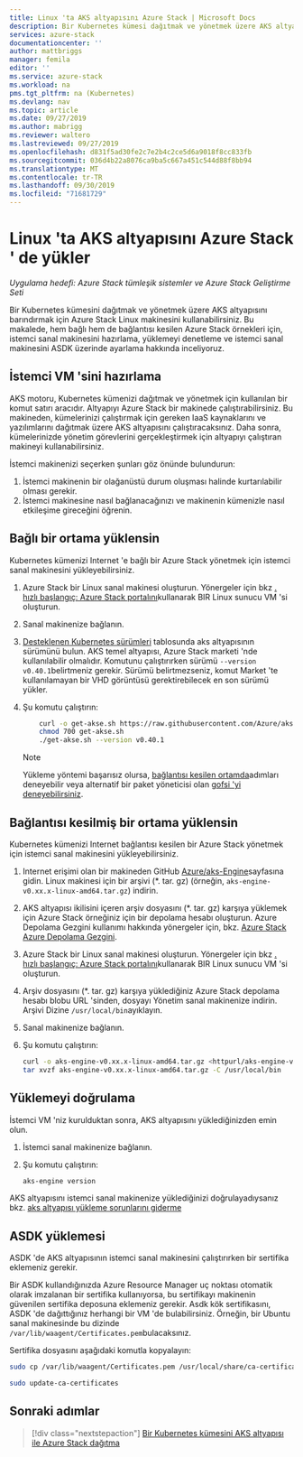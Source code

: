 ```yaml
---
title: Linux 'ta AKS altyapısını Azure Stack | Microsoft Docs
description: Bir Kubernetes kümesi dağıtmak ve yönetmek üzere AKS altyapısını barındırmak için Azure Stack Linux makinesi kullanmayı öğrenin.
services: azure-stack
documentationcenter: ''
author: mattbriggs
manager: femila
editor: ''
ms.service: azure-stack
ms.workload: na
pms.tgt_pltfrm: na (Kubernetes)
ms.devlang: nav
ms.topic: article
ms.date: 09/27/2019
ms.author: mabrigg
ms.reviewer: waltero
ms.lastreviewed: 09/27/2019
ms.openlocfilehash: d831f5ad30fe2c7e2b4c2ce5d6a9018f8cc833fb
ms.sourcegitcommit: 036d4b22a8076ca9ba5c667a451c544d88f8bb94
ms.translationtype: MT
ms.contentlocale: tr-TR
ms.lasthandoff: 09/30/2019
ms.locfileid: "71681729"
---
```

# <a name="install-the-aks-engine-on-linux-in-azure-stack"></a>Linux 'ta AKS altyapısını Azure Stack ' de yükler

*Uygulama hedefi: Azure Stack tümleşik sistemler ve Azure Stack Geliştirme Seti*

Bir Kubernetes kümesini dağıtmak ve yönetmek üzere AKS altyapısını barındırmak için Azure Stack Linux makinesini kullanabilirsiniz. Bu makalede, hem bağlı hem de bağlantısı kesilen Azure Stack örnekleri için, istemci sanal makinesini hazırlama, yüklemeyi denetleme ve istemci sanal makinesini ASDK üzerinde ayarlama hakkında inceliyoruz.

## <a name="prepare-the-client-vm"></a>İstemci VM 'sini hazırlama

AKS motoru, Kubernetes kümenizi dağıtmak ve yönetmek için kullanılan bir komut satırı aracıdır. Altyapıyı Azure Stack bir makinede çalıştırabilirsiniz. Bu makineden, kümelerinizi çalıştırmak için gereken IaaS kaynaklarını ve yazılımlarını dağıtmak üzere AKS altyapısını çalıştıracaksınız. Daha sonra, kümelerinizde yönetim görevlerini gerçekleştirmek için altyapıyı çalıştıran makineyi kullanabilirsiniz.

İstemci makinenizi seçerken şunları göz önünde bulundurun:

1. İstemci makinenin bir olağanüstü durum oluşması halinde kurtarılabilir olması gerekir.
2. İstemci makinesine nasıl bağlanacağınızı ve makinenin kümenizle nasıl etkileşime gireceğini öğrenin.

## <a name="install-in-a-connected-environment"></a>Bağlı bir ortama yüklensin

Kubernetes kümenizi Internet 'e bağlı bir Azure Stack yönetmek için istemci sanal makinesini yükleyebilirsiniz.

1. Azure Stack bir Linux sanal makinesi oluşturun. Yönergeler için bkz [. hızlı başlangıç: Azure Stack portalını](https://docs.microsoft.com/azure-stack/user/azure-stack-quick-linux-portal)kullanarak BIR Linux sunucu VM 'si oluşturun.
2. Sanal makinenize bağlanın.
3. [Desteklenen Kubernetes sürümleri](https://github.com/Azure/aks-engine/blob/master/docs/topics/azure-stack.md#supported-kubernetes-versions) tablosunda aks altyapısının sürümünü bulun. AKS temel altyapısı, Azure Stack marketi 'nde kullanılabilir olmalıdır. Komutunu çalıştırırken sürümü `--version v0.40.1`belirtmeniz gerekir. Sürümü belirtmezseniz, komut Market 'te kullanılamayan bir VHD görüntüsü gerektirebilecek en son sürümü yükler.
4. Şu komutu çalıştırın:

    ```bash  
        curl -o get-akse.sh https://raw.githubusercontent.com/Azure/aks-engine/master/scripts/get-akse.sh
        chmod 700 get-akse.sh
        ./get-akse.sh --version v0.40.1
    ```

    > [!Note]  
    > Yükleme yöntemi başarısız olursa, [bağlantısı kesilen ortamda](#install-in-a-disconnected-environment)adımları deneyebilir veya alternatif bir paket yöneticisi olan [gofsi 'yi deneyebilirsiniz](azure-stack-kubernetes-aks-engine-troubleshoot.md#try-gofish).

## <a name="install-in-a-disconnected-environment"></a>Bağlantısı kesilmiş bir ortama yüklensin

Kubernetes kümenizi Internet bağlantısı kesilen bir Azure Stack yönetmek için istemci sanal makinesini yükleyebilirsiniz.

1.  Internet erişimi olan bir makineden GitHub [Azure/aks-Engine](https://github.com/Azure/aks-engine/releases/latest)sayfasına gidin. Linux makinesi için bir arşivi (*. tar. gz) (örneğin, `aks-engine-v0.xx.x-linux-amd64.tar.gz`) indirin.

2.  AKS altyapısı ikilisini içeren arşiv dosyasını (*. tar. gz) karşıya yüklemek için Azure Stack örneğiniz için bir depolama hesabı oluşturun. Azure Depolama Gezgini kullanımı hakkında yönergeler için, bkz. [Azure Stack Azure Depolama Gezgini](https://docs.microsoft.com/azure-stack/user/azure-stack-storage-connect-se).

3. Azure Stack bir Linux sanal makinesi oluşturun. Yönergeler için bkz [. hızlı başlangıç: Azure Stack portalını](https://docs.microsoft.com/azure-stack/user/azure-stack-quick-linux-portal)kullanarak BIR Linux sunucu VM 'si oluşturun.

3.  Arşiv dosyasını (*. tar. gz) karşıya yüklediğiniz Azure Stack depolama hesabı blobu URL 'sinden, dosyayı Yönetim sanal makinenize indirin. Arşivi Dizine `/usr/local/bin`ayıklayın.

4. Sanal makinenize bağlanın.

5.  Şu komutu çalıştırın:

    ```bash  
    curl -o aks-engine-v0.xx.x-linux-amd64.tar.gz <httpurl/aks-engine-v0.xx.x-linux-amd64.tar.gz>
    tar xvzf aks-engine-v0.xx.x-linux-amd64.tar.gz -C /usr/local/bin
    ```

## <a name="verify-the-installation"></a>Yüklemeyi doğrulama

İstemci VM 'niz kurulduktan sonra, AKS altyapısını yüklediğinizden emin olun.

1. İstemci sanal makinenize bağlanın.
2. Şu komutu çalıştırın:

    ```bash  
    aks-engine version
    ```

AKS altyapısını istemci sanal makinenize yüklediğinizi doğrulayadıysanız bkz. [aks altyapısı yükleme sorunlarını giderme](azure-stack-kubernetes-aks-engine-troubleshoot.md)


## <a name="asdk-installation"></a>ASDK yüklemesi

ASDK 'de AKS altyapısının istemci sanal makinesini çalıştırırken bir sertifika eklemeniz gerekir.

Bir ASDK kullandığınızda Azure Resource Manager uç noktası otomatik olarak imzalanan bir sertifika kullanıyorsa, bu sertifikayı makinenin güvenilen sertifika deposuna eklemeniz gerekir. Asdk kök sertifikasını, ASDK 'de dağıttığınız herhangi bir VM 'de bulabilirsiniz. Örneğin, bir Ubuntu sanal makinesinde bu dizinde `/var/lib/waagent/Certificates.pem`bulacaksınız. 

Sertifika dosyasını aşağıdaki komutla kopyalayın:

```bash
sudo cp /var/lib/waagent/Certificates.pem /usr/local/share/ca-certificates/azurestackca.crt

sudo update-ca-certificates
```

## <a name="next-steps"></a>Sonraki adımlar

> [!div class="nextstepaction"]
> [Bir Kubernetes kümesini AKS altyapısı ile Azure Stack dağıtma](azure-stack-kubernetes-aks-engine-deploy-cluster.md)